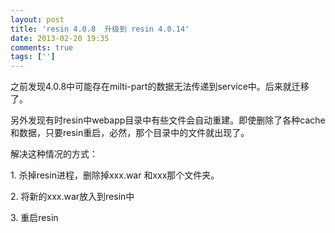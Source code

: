 ```yaml
---
layout: post
title: 'resin 4.0.8  升级到 resin 4.0.14'
date: 2013-02-20 19:35
comments: true
tags: ['']
---
```


之前发现4.0.8中可能存在milti-part的数据无法传递到service中。后来就迁移了。

另外发现有时resin中webapp目录中有些文件会自动重建。即使删除了各种cache和数据，只要resin重启，必然，那个目录中的文件就出现了。

解决这种情况的方式：

1\. 杀掉resin进程，删除掉xxx.war 和xxx那个文件夹。

2\. 将新的xxx.war放入到resin中

3\. 重启resin

